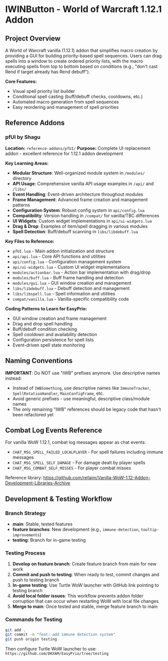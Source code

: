 # IWINButton - World of Warcraft 1.12.1 Addon

## Project Overview
A World of Warcraft vanilla (1.12.1) addon that simplifies macro creation by providing a GUI for building priority-based spell sequences. Users can drag spells into a window to create ordered priority lists, with the macro executing spells from top to bottom based on conditions (e.g., "don't cast Rend if target already has Rend debuff").

**Core Features:**
- Visual spell priority list builder
- Conditional spell casting (buff/debuff checks, cooldowns, etc.)
- Automated macro generation from spell sequences
- Easy reordering and management of spell priorities

## Reference Addons

### pfUI by Shagu
**Location:** `reference-addons/pfUI/`
**Purpose:** Complete UI replacement addon - excellent reference for 1.12.1 addon development

**Key Learning Areas:**
- **Modular Structure**: Well-organized module system in `/modules/` directory
- **API Usage**: Comprehensive vanilla API usage examples in `/api/` and `/libs/`
- **Event Handling**: Event-driven architecture throughout modules
- **Frame Management**: Advanced frame creation and management patterns
- **Configuration System**: Robust config system in `api/config.lua`
- **Compatibility**: Version handling in `/compat/` for vanilla/TBC differences
- **UI Widgets**: Custom widget implementations in `api/ui-widgets.lua`
- **Drag & Drop**: Examples of item/spell dragging in various modules
- **Spell Detection**: Buff/debuff scanning in `libs/libdebuff.lua`

**Key Files to Reference:**
- `pfUI.lua` - Main addon initialization and structure
- `api/api.lua` - Core API functions and utilities
- `api/config.lua` - Configuration management system
- `api/ui-widgets.lua` - Custom UI widget implementations
- `modules/actionbar.lua` - Action bar implementation with drag/drop
- `modules/buff.lua` - Buff frame handling and detection
- `modules/gui.lua` - GUI window creation and management
- `libs/libdebuff.lua` - Debuff detection and management
- `libs/libspell.lua` - Spell information and utilities
- `compat/vanilla.lua` - Vanilla-specific compatibility code

**Coding Patterns to Learn for EasyPrio:**
- GUI window creation and frame management
- Drag and drop spell handling
- Buff/debuff condition checking
- Spell cooldown and availability detection
- Configuration persistence for spell lists
- Event-driven spell state monitoring

## Naming Conventions

**IMPORTANT**: Do NOT use "IWB" prefixes anymore. Use descriptive names instead:
- Instead of `IWBSomething`, use descriptive names like `ImmuneTracker`, `SpellRotationHandler`, `MainConfigFrame`, etc.
- Avoid generic prefixes - use meaningful, descriptive class/module names
- The only remaining "IWB" references should be legacy code that hasn't been refactored yet

## Combat Log Events Reference

For vanilla WoW 1.12.1, combat log messages appear as chat events:
- `CHAT_MSG_SPELL_FAILED_LOCALPLAYER` - For spell failures including immune messages
- `CHAT_MSG_SPELL_SELF_DAMAGE` - For damage dealt by player spells  
- `CHAT_MSG_COMBAT_SELF_MISSES` - For player combat misses

Reference library: https://github.com/refaim/Vanilla-WoW-1.12-Addon-Development-Libraries-Archive

## Development & Testing Workflow

### Branch Strategy
- **main**: Stable, tested features
- **feature branches**: New development (e.g., `immune-detection`, `tooltip-improvements`)
- **testing**: Branch for in-game testing

### Testing Process
1. **Develop on feature branch**: Create feature branch from main for new work
2. **Commit and push to testing**: When ready to test, commit changes and push to testing branch
3. **In-game testing**: Use Turtle WoW launcher with GitHub link pointing to testing branch
4. **Avoid local folder issues**: This workflow prevents addon folder corruption that can occur when restarting WoW with local file changes
5. **Merge to main**: Once tested and stable, merge feature branch to main

### Commands for Testing
```bash
git add .
git commit -m "feat: add immune detection system"
git push origin testing
```

Then configure Turtle WoW launcher to use: `https://github.com/DKXAM/EasyPrio/tree/testing`